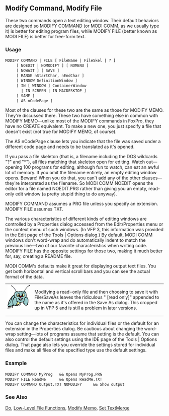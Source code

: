 ## Modify Command, Modify File

These two commands open a text editing window. Their default behaviors are designed so MODIFY COMMAND (or MODI COMM, as we usually type it) is better for editing program files, while MODIFY FILE (better known as MODI FILE) is better for free-form text.

### Usage

```foxpro
MODIFY COMMAND | FILE [ FileName | FileSkel | ? ]
     [ NOEDIT | NOMODIFY ] [ NOMENU ]
     [ NOWAIT ] [ SAVE ]
     [ RANGE nStartChar, nEndChar ]
     [ WINDOW DefinitionWindow ]
     [ IN [ WINDOW ] ContainerWindow
       | IN SCREEN | IN MACDESKTOP ]
     [ SAME ]
     [ AS nCodePage ]
```

Most of the clauses for these two are the same as those for MODIFY MEMO. They're discussed there. These two have something else in common with MODIFY MEMO&mdash;unlike most of the MODIFY commands in FoxPro, they have no CREATE equivalent. To make a new one, you just specify a file that doesn't exist (not true for MODIFY MEMO, of course).

The AS nCodePage clause lets you indicate that the file was saved under a different code page and needs to be translated as it's opened.

If you pass a file skeleton (that is, a filename including the DOS wildcards "?" and "\*"), all files matching that skeleton open for editing. Watch out&mdash;opening 100 programs for editing, although fun to watch, can eat an awful lot of memory. If you omit the filename entirely, an empty editing window opens. Beware! When you do that, you can't add any of the other clauses&mdash;they're interpreted as the filename. So MODI COMM NOEDIT opens the editor for a file named NOEDIT.PRG rather than giving you an empty, read-only edit window (a pretty stupid thing to do anyway).

MODIFY COMMAND assumes a PRG file unless you specify an extension. MODIFY FILE assumes TXT.

The various characteristics of different kinds of editing windows are controlled by a Properties dialog accessed from the Edit/Properties menu or the context menu of such windows. (In VFP 3, this information was provided in the Edit page of the Tools | Options dialog.) By default, MODI COMM windows don't word-wrap and do automatically indent to match the previous line&mdash;two of our favorite characteristics when writing code. MODIFY FILE has the opposite settings for those two, making it much better for, say, creating a README file. 

MODI COMM's defaults make it great for displaying output text files. You get both horizontal and vertical scroll bars and you can see the actual format of the data.

<table>
<tr>
  <td width="17%" valign="top">
<img width="95" height="78" src="bug.gif">
  </td>
  <td width=83%>
  <p>Modifying a read-only file and then choosing to save it with File/SaveAs leaves the ridiculous &quot; [read only]&quot; appended to the name as it's offered in the Save As dialog. This cropped up in VFP 5 and is still a problem in later versions.</p>
  </td>
 </tr>
</table>

You can change the characteristics for individual files or the default for an extension in the Properties dialog. Be cautious about changing the word-wrap setting&mdash;lots of programs assume that setting is the default. You can also control the default settings using the IDE page of the Tools | Options dialog. That page also lets you override the settings stored for individual files and make all files of the specified type use the default settings.

### Example

```foxpro
MODIFY COMMAND MyProg   && Opens MyProg.PRG
MODIFY FILE ReadMe      && Opens ReadMe.TXT
MODIFY COMMAND Output.TXT NOMODIFY     && Show output
```
### See Also

[Do](s4g164.md), [Low-Level File Functions](s4g194.md), [Modify Memo](s4g060.md), [Set TextMerge](s4g161.md)